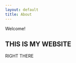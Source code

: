 ```yaml
---
layout: default
title: About
---
```


<p class="message">
  Welcome!
</p>

## THIS IS MY WEBSITE

RIGHT THERE


